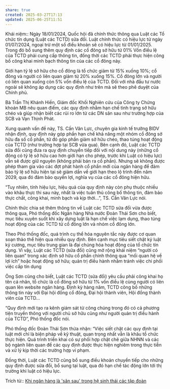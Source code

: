 ```yaml
---
share: true
created: 2025-03-27T17:13
updated: 2025-06-25T11:51
---
```

Khái niệm:: 
Ngày 18/01/2024, Quốc hội đã chính thức thông qua Luật các Tổ chức tín dụng (Luật các TCTD) sửa đổi. Luật chính thức có hiệu lực từ ngày 01/07/2024, ngoại trừ một số điều khoản sẽ có hiệu lực từ 01/01/2025. Trong đó bổ sung thêm quy định các cổ đông sở hữu từ 01% Vốn điều lệ của TCTD phải cung cấp thông tin, đồng thời các TCTD phải thực hiện công bố công khai minh bạch thông tin của các cổ đông này.

Giới hạn tỷ lệ sở hữu cho cổ đông là tổ chức giảm từ 15% xuống 10%; cổ đông và người có liên quan giảm từ 20% xuống 15%. Cổ đông lớn và người có liên quan xuống còn 5% vốn điều lệ của TCTD. Đối với nhà đầu tư nước ngoài sẽ không áp dụng các quy định như trên mà sẽ theo phê duyệt của Chính phủ.

Bà Trần Thị Khánh Hiền, Giám đốc Khối Nghiên cứu của Công ty Chứng khoán MB nêu quan điểm, các quy định nhằm hạn chế tình trạng sở hữu chéo và giúp nhận biết các rủi ro lớn từ các DN sân sau như trường hợp của SCB và Vạn Thịnh Phát.

Xung quanh vấn đề này, TS. Cấn Văn Lực, chuyên gia kinh tế trưởng BIDV nhận định, quy định này góp phần hạn chế khả năng một nhóm cổ đông sở hữu đa số cổ phần, từ đó góp phần giảm sở hữu chéo, thao túng hoạt động của TCTD (như trường hợp tại SCB vừa qua). Bên cạnh đó, Luật các TCTD sửa đổi cũng đưa ra quy định chuyển tiếp đối với nội dung này (những cổ đông có tỷ lệ sở hữu cao hơn giới hạn cho phép, trước khi Luật có hiệu lực) vẫn sẽ được giữ nguyên (không phải bán ra cổ phần). Nhưng sẽ không được phép tham gia vào các đợt phát hành cổ phần mới của ngân hàng để đảm bảo tỷ lệ sở hữu hiện tại sẽ giảm dần về giới hạn theo lộ trình đến năm 2029, qua đó đảm bảo quyền lợi, nghĩa vụ của các cổ đông hiện hữu.

“Tuy nhiên, tính hiệu lực, hiệu quả của quy định này còn phụ thuộc nhiều vào khâu thực thi sau này, nhất là việc tuân thủ công bố thông tin, đảm bảo thực chất, công khai, minh bạch và kịp thời…”, TS. Cần Văn Lực nói.

Chính thức chia sẻ thêm thông tin về Luật các TCTD sửa đổi vừa được thông qua, Phó thống đốc Ngân hàng Nhà nước Đoàn Thái Sơn cho biết, mục tiêu xuyên suốt khi xây dựng luật là hạn chế việc lạm dụng, thao túng hoạt động của các TCTD từ cổ đông lớn và nhóm cổ đông lớn.

Theo Phó thống đốc, quá trình cụ thể hóa nguyên tắc này được cơ quan soạn thảo thể hiện qua nhiều quy định. Bên cạnh mục tiêu siết chặt kỷ luật kỷ cương, mục tiêu trung gian là đại chúng hóa hoạt động của tổ chức tín dụng. Vì vậy, Luật các TCTD (sửa đổi) cũng mở rộng khái niệm “người có liên quan” trong xác định sở hữu cổ phần chính thông qua “mối quan hệ về lợi ích” hoặc hoạt động sở hữu; quản trị điều hành nhằm tránh việc chi phối việc cấp tín dụng

Ông Sơn cũng cho biết, Luật các TCTD (sửa đổi) yêu cầu phải công khai họ tên cá nhân, tổ chức là cổ đông sở hữu từ 1% vốn điều lệ cùng người có liên quan lên website ngân hàng. Định kỳ hàng năm, TCTD công bố những thông tin này với Đại hội đồng cổ đông, Đại hội thành viên, Hội đồng thành viên của TCTD…

“Quy định mới tạo ra kênh giám sát từ công chúng trong đó có cả phương tiện truyền thông với người chủ sở hữu cũng như người quản trị điều hành của TCTD”, Phó thống đốc nói.

Phó thống đốc Đoàn Thái Sơn thừa nhận: “Việc siết chặt các quy định tại luật mới chỉ là biện pháp về kỹ thuật, quan trọng nhất vẫn là khâu tổ chức thực hiện. Quá trình triển khai có sự phối hợp chặt chẽ giữa NHNN và các bộ ngành liên quan để các quy định được thực hiện nghiêm trong thực tiễn và xử lý kịp thời các trường hợp vi phạm.

Đồng thời, Luật các TCTD cũng bổ sung điều khoản chuyển tiếp cho những quy định được sửa đổi, bổ sung tại luật, qua đó hạn chế tác động lớn tới thị trường khi luật có hiệu lực.

Trích từ:: [Khi ngân hàng là 'sân sau' trong hệ sinh thái các tập đoàn](https://vietnamfinance.vn/khi-ngan-hang-la-san-sau-trong-he-sinh-thai-cac-tap-doan-d107595.html)